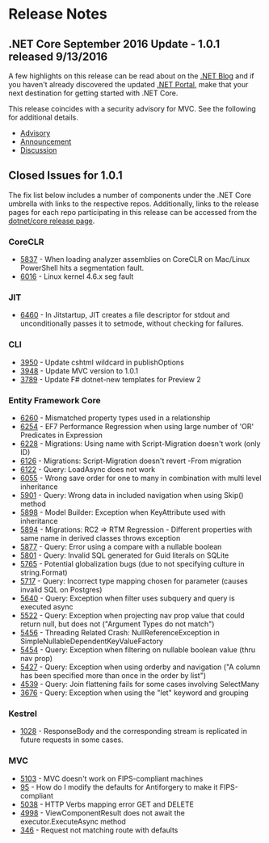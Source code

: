 # Release Notes

## .NET Core September 2016 Update - 1.0.1 released 9/13/2016

A few highlights on this release can be read about on the [.NET Blog](https://blogs.msdn.microsoft.com/dotnet/) and if you haven't already discovered the updated [.NET Portal](http://go.microsoft.com/fwlink/?LinkID=798306), make that your next destination for getting started with .NET Core.

This release coincides with a security advisory for MVC. See the following for additional details.

* [Advisory](https://technet.microsoft.com/en-us/en-us/library/3181759.aspx)
* [Announcement](https://github.com/aspnet/Announcements/issues/203)
* [Discussion](https://github.com/aspnet/Mvc/issues/5271)

## Closed Issues for 1.0.1

The fix list below includes a number of components under the .NET Core umbrella with links to the respective repos. Additionally, links to the release pages for each repo participating in this release can be accessed from the [dotnet/core release page](https://github.com/dotnet/core/releases/tag/1.0.1).

### CoreCLR

* [5837](https://github.com/dotnet/coreclr/issues/5837) - When loading analyzer assemblies on CoreCLR on Mac/Linux PowerShell hits a segmentation fault.
* [6016](https://github.com/dotnet/coreclr/issues/6016) - Linux kernel 4.6.x seg fault

### JIT

* [6460](https://github.com/dotnet/coreclr/issues/6460) - In Jitstartup, JIT creates a file descriptor for stdout and unconditionally passes it to setmode, without checking for failures.

### CLI

* [3950](https://github.com/dotnet/cli/pull/3950) - Update cshtml wildcard in publishOptions
* [3948](https://github.com/dotnet/cli/pull/3948) - Update MVC version to 1.0.1
* [3789](https://github.com/dotnet/cli/pull/3789) - Update F# dotnet-new templates for Preview 2

### Entity Framework Core

* [6260](https://github.com/aspnet/EntityFramework/issues/6260) - Mismatched property types used in a relationship
* [6254](https://github.com/aspnet/EntityFramework/issues/6254) - EF7 Performance Regression when using large number of 'OR' Predicates in Expression
* [6228](https://github.com/aspnet/EntityFramework/issues/6228) - Migrations: Using name with Script-Migration doesn't work (only ID)
* [6126](https://github.com/aspnet/EntityFramework/issues/6126) - Migrations: Script-Migration doesn't revert -From migration
* [6122](https://github.com/aspnet/EntityFramework/issues/6122) - Query: LoadAsync does not work
* [6055](https://github.com/aspnet/EntityFramework/issues/6055) - Wrong save order for one to many in combination with multi level inheritance
* [5901](https://github.com/aspnet/EntityFramework/issues/5901) - Query: Wrong data in included navigation when using Skip() method
* [5898](https://github.com/aspnet/EntityFramework/issues/5898) - Model Builder: Exception when KeyAttribute used with inheritance
* [5894](https://github.com/aspnet/EntityFramework/issues/5894) - Migrations: RC2 => RTM Regression - Different properties with same name in derived classes throws exception
* [5877](https://github.com/aspnet/EntityFramework/issues/5877) - Query: Error using a compare with a nullable boolean
* [5801](https://github.com/aspnet/EntityFramework/issues/5801) - Query: Invalid SQL generated for Guid literals on SQLite
* [5765](https://github.com/aspnet/EntityFramework/issues/5765) - Potential globalization bugs (due to not specifying culture in string.Format)
* [5717](https://github.com/aspnet/EntityFramework/issues/5717) - Query: Incorrect type mapping chosen for parameter (causes invalid SQL on Postgres)
* [5640](https://github.com/aspnet/EntityFramework/issues/5640) - Query: Exception when filter uses subquery and query is executed async
* [5522](https://github.com/aspnet/EntityFramework/issues/5522) - Query: Exception when projecting nav prop value that could return null, but does not ("Argument Types do not match")
* [5456](https://github.com/aspnet/EntityFramework/issues/5456) - Threading Related Crash: NullReferenceException in SimpleNullableDependentKeyValueFactory
* [5454](https://github.com/aspnet/EntityFramework/issues/5454) - Query: Exception when filtering on nullable boolean value (thru nav prop)
* [5427](https://github.com/aspnet/EntityFramework/issues/5427) - Query: Exception when using orderby and navigation ("A column has been specified more than once in the order by list")
* [4539](https://github.com/aspnet/EntityFramework/issues/4539) - Query: Join flattening fails for some cases involving SelectMany
* [3676](https://github.com/aspnet/EntityFramework/issues/3676) - Query: Exception when using the "let" keyword and grouping

### Kestrel

* [1028](https://github.com/aspnet/KestrelHttpServer/issues/1028) - ResponseBody and the corresponding stream is replicated in future requests in some cases.

### MVC

* [5103](https://github.com/aspnet/Mvc/issues/5103) - MVC doesn't work on FIPS-compliant machines
* [95](https://github.com/aspnet/Antiforgery/issues/95) - How do I modify the defaults for Antiforgery to make it FIPS-compliant
* [5038](https://github.com/aspnet/Mvc/issues/5038) - HTTP Verbs mapping error GET and DELETE
* [4998](https://github.com/aspnet/Mvc/issues/4998) - ViewComponentResult does not await the executor.ExecuteAsync method
* [346](https://github.com/aspnet/Routing/issues/346) - Request not matching route with defaults
